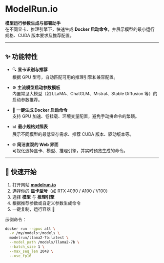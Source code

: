 # ModelRun.io

**模型运行参数生成与部署助手**  
在不同显卡、推理引擎下，快速生成 **Docker 启动命令**，并展示模型的最小运行规格、CUDA 版本要求及推荐配置。

---

## ✨ 功能特性

- 🔍 **显卡识别与推荐**  
  根据 GPU 型号，自动匹配可用的推理引擎和兼容配置。

- ⚙️ **主流模型启动参数模板**  
  内置常见大模型（如 LLaMA、ChatGLM、Mistral、Stable Diffusion 等）的启动参数推荐。

- 🐳 **一键生成 Docker 启动命令**  
  支持 GPU 加速、卷挂载、环境变量配置，避免手动拼命令的繁琐。

- 📊 **最小规格对照表**  
  展示不同模型的最低显存需求、推荐 CUDA 版本、驱动版本等。

- 🌐 **简洁直观的 Web 界面**  
  可视化选择显卡、模型、推理引擎，并实时预览生成的命令。

---

## 🚀 快速开始

1. 打开网站 [**modelrun.io**](https://modelrun.io)  
2. 选择你的 **显卡型号**（如 RTX 4090 / A100 / V100）  
3. 选择 **模型** 与 **推理引擎**  
4. 根据推荐参数或自定义参数生成命令  
5. 一键复制，运行容器 🚀

示例命令：

```bash
docker run --gpus all \
  -v /my/models:/models \
  modelrun/llama2-7b:latest \
  --model_path /models/llama2-7b \
  --batch_size 1 \
  --max_seq_len 2048 \
  --use_fp16
